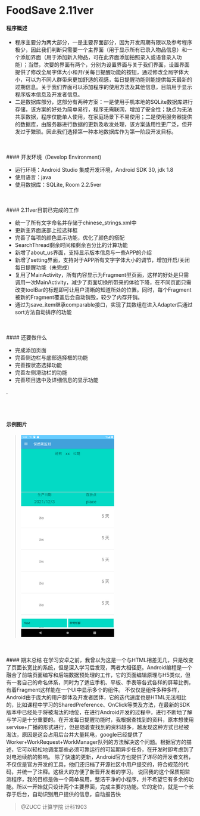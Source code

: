 # FoodSave 2.11ver

#### 程序概述

- 程序主要分为两大部分，一是主要界面部分，因为开发周期有限以及参考程序极少，因此我们判断只需要一个主界面（用于显示所有已录入物品信息）和一个添加界面（用于添加新入物品，可在此界面添加拍照录入或语音录入功能）；当然，次要的界面有两个，分别为设置界面与关于我们界面，设置界面提供了修改全局字体大小和开/关每日提醒功能的按钮，通过修改全局字体大小，可以为不同人群带来更加舒适的观感，每日提醒功能则能提供每天最新的过期信息。关于我们界面可以添加程序的使用方法及其他信息，目前用于显示程序版本信息及开发者信息。
- 二是数据库部分，这部分有两种方案：一是使用手机本地的SQLite数据库进行存储，该方案的好处为简单易行，程序无需联网，增加了安全性；缺点为无法共享数据，程序仅能单人使用，在家庭场景下不易使用；二是使用服务器提供的数据库，由服务器进行数据的更新及收发处理，该方案适用性更广泛，但开发过于繁琐。因此我们选择第一种本地数据库作为第一阶段开发目标。
<br/>
<br/>
#### 开发环境（Develop Environment)

- 运行环境：Android Studio 集成开发环境，Android SDK 30, jdk 1.8
- 使用语言：java
- 使用数据库：SQLite, Room 2.2.5ver
<br/>
<br/>
#### 2.11ver目前已完成的工作<br/>

- 统一了所有文字命名并存储于chinese_strings.xml中<br/>
- 更新主界面底部上拉选择框<br/>
- 完善了每项的颜色显示功能，优化了颜色的搭配<br/>
- SearchThread剩余时间和剩余百分比的计算功能<br/>
- 新增了about_us界面，支持显示版本信息与一些APP的介绍<br/>
- 新增了setting界面，支持对于APP所有文字字体大小的调节，增加开启/关闭每日提醒功能（未完成）<br/>
- 复用了MainActivity，所有内容显示为Fragment型页面，这样的好处是只需调用一次MainActivity，减少了页面切换所带来的体验下降，在不同页面只需改变toolBar的标题即可让用户清晰的知道所处的位置。同时，每个Fragment被新的Fragment覆盖后会自动销毁，较少了内存开销。<br/>
- 通过为save_item继承comparable接口，实现了其数组在进入Adapter后通过sort方法自动排序的功能<br/>
<br/>
<br/>
#### 还要做什么

- 完成添加页面<br/>
- 完善侧边栏与底部选择框的功能<br/>
- 完善按状态选择功能<br/>
- 完善左侧滑动栏的功能<br/>
- 完善项目选中及详细信息的显示功能<br/>


.

<br/>
<br/>

#### 示例图片

><img src="./README_pic/demo1.png" alt="alt"  width="250px"/>


<br/>
<br/>
#### 期末总结
	在学习安卓之前，我曾以为这是一个与HTML相差无几，只是改变了页面长宽比的系统，但是深入学习后发现，两者大相径庭。Android编程是一个融合了前端页面编写和后端数据预处理的工作，它的页面编辑原理与H5类似，但有一套自己的命名体系，同时为了适应手机、平板、手表等各式各样的屏幕比例，有着Fragment这样能在一个UI中显示多个的组件。
	不仅仅是组件多种多样，Android由于庞大的用户群体及开发者团体，它的迭代速度也是HTML无法相比的，比如课程中学习的SharedPreference、OnClick等类及方法，在最新的SDK版本中已经处于将被淘汰的地位，在进行Android开发的过程中，进行不断地了解与学习是十分重要的。在开发每日提醒功能时，我根据查找到的资料，原本想使用servise+广播的形式进行，但是随着查找到的资料越多，越发现这种方式已经被淘汰，原因是这会占用后台并大量耗电，google已经提供了Worker+WorkRequest+WorkManager队列的方法解决这个问题。根据官方的描述，它可以轻松地调度那些必须可靠运行的可延期异步任务，在开发时即考虑到了对电池续航的影响。
	除了快速的更新，Android官方也提供了详尽的开发者文档，不仅仅是官方开发的工具，他们还归档了开源社区中用户提交的，符合规范的代码，并统一了注释。这极大的方便了新晋开发者的学习。
	说回我的这个保质期监测程序，我的目标是做一个简单易用，整洁干净的小程序，并不希望它有多余的功能。所以一开始就只设计两个主要界面，完成主要的功能。它的定位，就是一个长存于后台，自动识别用户提供的信息，自动报告快


>@ZUCC 计算学院 计科1903
